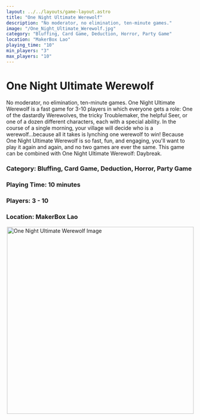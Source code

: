 ```yaml
---
layout: ../../layouts/game-layout.astro
title: "One Night Ultimate Werewolf"
description: "No moderator, no elimination, ten-minute games."
image: "/One_Night_Ultimate_Werewolf.jpg"
category: "Bluffing, Card Game, Deduction, Horror, Party Game"
location: "MakerBox Lao"
playing_time: "10"
min_players: "3"
max_players: "10"
---
```

# One Night Ultimate Werewolf

No moderator, no elimination, ten-minute games.  One Night Ultimate Werewolf is a fast game for 3-10 players in which everyone gets a role: One of the dastardly Werewolves, the tricky Troublemaker, the helpful Seer, or one of a dozen different characters, each with a special ability. In the course of a single morning, your village will decide who is a werewolf...because all it takes is lynching one werewolf to win!  Because One Night Ultimate Werewolf is so fast, fun, and engaging, you'll want to play it again and again, and no two games are ever the same.  This game can be combined with One Night Ultimate Werewolf: Daybreak.  

### Category: Bluffing, Card Game, Deduction, Horror, Party Game

### Playing Time: 10 minutes

### Players: 3 - 10

### Location: MakerBox Lao

<img src="/One_Night_Ultimate_Werewolf.jpg" alt="One Night Ultimate Werewolf Image" width="500" style="display: block; margin: 0 auto">

    